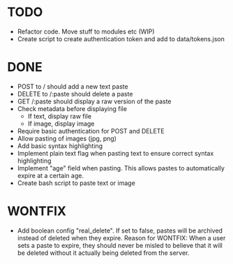 # TODO
- Refactor code. Move stuff to modules etc (WIP)
- Create script to create authentication token and add to data/tokens.json

# DONE
- POST to / should add a new text paste
- DELETE to /:paste should delete a paste
- GET /:paste should display a raw version of the paste
- Check metadata before displaying file
  - If text, display raw file
  - If image, display image
- Require basic authentication for POST and DELETE
- Allow pasting of images (jpg, png)
- Add basic syntax highlighting
- Implement plain text flag when pasting text to ensure correct syntax highlighting
- Implement "age" field when pasting. This allows pastes to automatically expire at a certain age.
- Create bash script to paste text or image

# WONTFIX
- Add boolean config "real_delete". If set to false, pastes will be archived instead of deleted when they expire.
  Reason for WONTFIX: When a user sets a paste to expire, they should never be misled to believe that it will be
                      deleted without it actually being deleted from the server.
